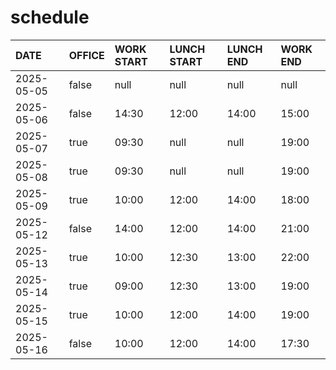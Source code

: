 # schedule

| DATE | OFFICE | WORK START | LUNCH START | LUNCH END | WORK END |
| :-- | :-- | :-- | :-- | :-- | :-- |
| 2025-05-05 | false | null | null | null | null |
| 2025-05-06 | false | 14:30 | 12:00 | 14:00 | 15:00 |
| 2025-05-07 | true | 09:30 | null | null | 19:00 |
| 2025-05-08 | true | 09:30 | null | null | 19:00 |
| 2025-05-09 | true | 10:00 | 12:00 | 14:00 | 18:00 |
| 2025-05-12 | false | 14:00 | 12:00 | 14:00 | 21:00 |
| 2025-05-13 | true | 10:00 | 12:30 | 13:00 | 22:00 |
| 2025-05-14 | true | 09:00 | 12:30 | 13:00 | 19:00 |
| 2025-05-15 | true | 10:00 | 12:00 | 14:00 | 19:00 |
| 2025-05-16 | false | 10:00 | 12:00 | 14:00 | 17:30 |
